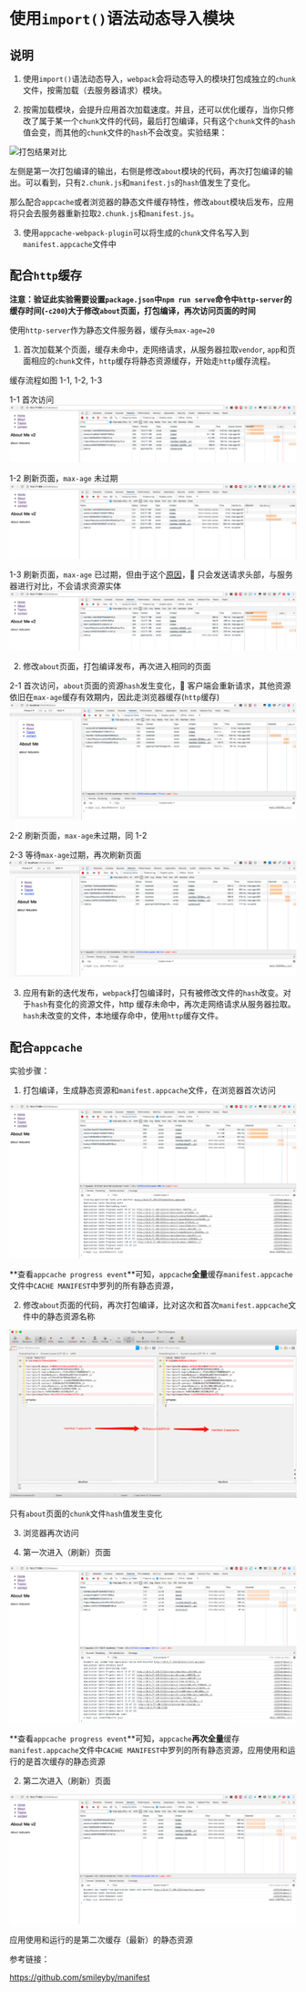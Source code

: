# 使用`import()`语法动态导入模块

## 说明

1. 使用`import()`语法动态导入，`webpack`会将动态导入的模块打包成独立的`chunk`文件，按需加载（去服务器请求）模块。

2. 按需加载模块，会提升应用首次加载速度。并且，还可以优化缓存，当你只修改了属于某一个`chunk`文件的代码，最后打包编译，只有这个`chunk`文件的`hash`
   值会变，而其他的`chunk`文件的`hash`不会改变。实验结果：

![打包结果对比](https://ws1.sinaimg.cn/large/006tNc79gy1fmctcgck3qj313o0nujsv.jpg)

左侧是第一次打包编译的输出，右侧是修改`about`模块的代码，再次打包编译的输出。可以看到，只有`2.chunk.js`和`manifest.js`的`hash`值发生了变化。

那么配合`appcache`或者浏览器的静态文件缓存特性，修改`about`模块后发布，应用将只会去服务器重新拉取`2.chunk.js`和`manifest.js`。

3. 使用`appcache-webpack-plugin`可以将生成的`chunk`文件名写入到`manifest.appcache`文件中

## 配合`http`缓存

**注意：验证此实验需要设置`package.json`中`npm run serve`命令中`http-server`的缓存时间(`-c200`)大于修改`about`页面，打包编译，再次访问页面的时间**

使用`http-server`作为静态文件服务器，缓存头`max-age=20`

1. 首次加载某个页面，缓存未命中，走网络请求，从服务器拉取`vendor`, `app`和页面相应的`chunk`文件，`http`缓存将静态资源缓存，开始走`http`缓存流程。

缓存流程如图 1-1, 1-2, 1-3

1-1 首次访问
![1-1](./docs/httpcache/1-1.png)

1-2 刷新页面，`max-age` 未过期
![1-2](./docs/httpcache/1-2.png)

1-3 刷新页面，`max-age` 已过期，但由于这个[原因](https://developers.google.com/web/fundamentals/performance/optimizing-content-efficiency/http-caching?hl=zh-cn)， 只会发送请求头部，与服务器进行对比，不会请求资源实体
![1-3](./docs/httpcache/1-3.png)

2. 修改`about`页面，打包编译发布，再次进入相同的页面

2-1 首次访问，`about`页面的资源`hash`发生变化， 客户端会重新请求，其他资源依旧在`max-age`缓存有效期内，因此走浏览器缓存(`http`缓存)
![2-1](./docs/httpcache/2-1.jpg)

2-2 刷新页面，`max-age`未过期，同 1-2

2-3 等待`max-age`过期，再次刷新页面
![2-3](./docs/httpcache/2-3.png)

3. 应用有新的迭代发布，`webpack`打包编译时，只有被修改文件的`hash`改变。对于`hash`有变化的资源文件，http 缓存未命中，再次走网络请求从服务器拉取。
   `hash`未改变的文件，本地缓存命中，使用`http`缓存文件。

## 配合`appcache`

实验步骤：

1. 打包编译，生成静态资源和`manifest.appcache`文件，在浏览器首次访问

![浏览器首次访问](./docs/appcache/1.png)

**查看`appcache progress event`**可知，`appcache`**全量**缓存`manifest.appcache`文件中`CACHE MANIFEST`中罗列的所有静态资源，

2. 修改`about`页面的代码，再次打包编译，比对这次和首次`manifest.appcache`文件中的静态资源名称

![compare-manifest](./docs/appcache/compare-manifest.png)

只有`about`页面的`chunk`文件`hash`值发生变化

3. 浏览器再次访问

1. 第一次进入（刷新）页面

![2-1](./docs/appcache/2-1.png)

**查看`appcache progress event`**可知，`appcache`**再次全量**缓存`manifest.appcache`文件中`CACHE MANIFEST`中罗列的所有静态资源，应用使用和运行的是首次缓存的静态资源

2. 第二次进入（刷新）页面

![2-2](./docs/appcache/2-2.png)

应用使用和运行的是第二次缓存（最新）的静态资源

参考链接：

https://github.com/smileyby/manifest
